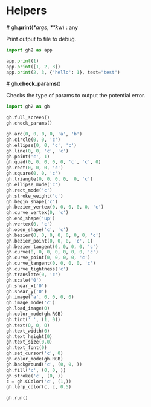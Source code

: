 # Helpers

<a name="print" href="#print">#</a> gh.**print**(*\*args*, *\*\*kw*) : any

Print output to file to debug.

```py
import gh2 as app

app.print(1)
app.print([1, 2, 3])
app.print(2, 3, {'hello': 1}, test="test")
```

<a name="check_params" href="#check_params">#</a> gh.**check_params**()

Checks the type of params to output the potential error.

```py
import gh2 as gh

gh.full_screen()
gh.check_params()

gh.arc(0, 0, 0, 0, 'a', 'b')
gh.circle(0, 0, 'c')
gh.ellipse(0, 0, 'c', 'c')
gh.line(0, 0, 'c', 'c')
gh.point('c', 1)
gh.quad(0, 0, 0, 0, 0, 'c', 'c', 0)
gh.rect(0, 0, 0, 'c')
gh.square(0, 0, 'c')
gh.triangle(0, 0, 0, 0,  0, 'c')
gh.ellipse_mode('c')
gh.rect_mode('c')
gh.stroke_weight('c')
gh.begin_shape('c')
gh.bezier_vertex(0, 0, 0, 0, 0, 'c')
gh.curve_vertex(0, 'c')
gh.end_shape('up')
gh.vertex(0, 'c')
gh.open_shape('c', 'c')
gh.bezier(0, 0, 0, 0, 0, 0, 0, 'c')
gh.bezier_point(0, 0, 0, 'c', 1)
gh.bezier_tangent(0, 0, 0, 0, 'c')
gh.curve(0, 0, 0, 0, 0, 0, 0, 'c')
gh.curve_point(0, 0, 0, 0, 'c')
gh.curve_tangent(0, 0, 0, 0, 'c')
gh.curve_tightness('c')
gh.translate(0, 'c')
gh.scale('0')
gh.shear_x('0')
gh.shear_y('0')
gh.image('a', 0, 0, 0, 0)
gh.image_mode('c')
gh.load_image(0)
gh.color_mode(gh.RGB)
gh.tint(' ', (1, 0))
gh.text(0, 0, 0)
gh.text_width(0)
gh.text_height(0)
gh.text_size(0.0)
gh.text_font(0)
gh.set_cursor('c', 0)
gh.color_mode(gh.RGB)
gh.background('c', (0, 0, ))
gh.fill('c', (0, 0, ))
gh.stroke('c', (0, ))
c = gh.CColor('c', (1,))
gh.lerp_color(c, c, 0.5)

gh.run()
```
  
